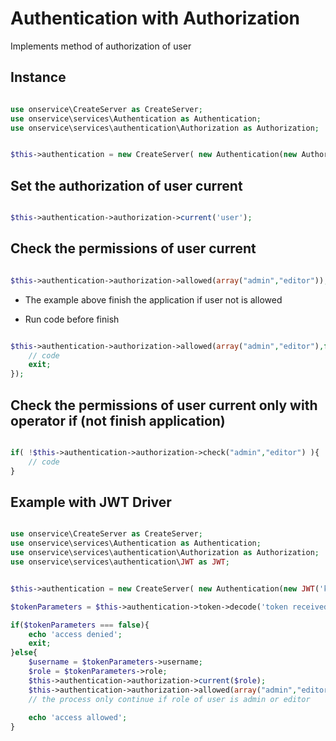
# Authentication with Authorization
Implements method of authorization of user



## Instance 


```php

use onservice\CreateServer as CreateServer;
use onservice\services\Authentication as Authentication;
use onservice\services\authentication\Authorization as Authorization;


$this->authentication = new CreateServer( new Authentication(new Authorization()) );
```

## Set the authorization of user current

```php

$this->authentication->authorization->current('user');

```

## Check the permissions of user current

```php

$this->authentication->authorization->allowed(array("admin","editor"));

```

- The example above finish the application if user not is allowed

- Run code before finish

```php

$this->authentication->authorization->allowed(array("admin","editor"),function(){
	// code
	exit;
});

```

## Check the permissions of user current only with operator if (not finish application)

```php

if( !$this->authentication->authorization->check("admin","editor") ){
	// code
}

```



## Example with JWT Driver 


```php

use onservice\CreateServer as CreateServer;
use onservice\services\Authentication as Authentication;
use onservice\services\authentication\Authorization as Authorization;
use onservice\services\authentication\JWT as JWT;


$this->authentication = new CreateServer( new Authentication(new JWT('key123'),new Authorization()) );

$tokenParameters = $this->authentication->token->decode('token received by any parameter');

if($tokenParameters === false){
	echo 'access denied';
	exit;
}else{
	$username = $tokenParameters->username;
	$role = $tokenParameters->role;
	$this->authentication->authorization->current($role);
	$this->authentication->authorization->allowed(array("admin","editor"));
	// the process only continue if role of user is admin or editor
	
	echo 'access allowed';
}

```
